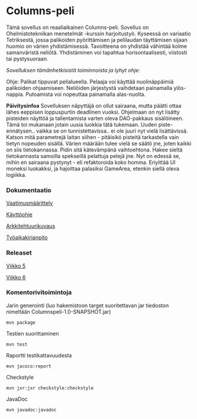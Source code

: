 # Columns-peli

Tämä sovellus on reaaliaikainen Columns-peli. Sovellus on Ohelmistotekniikan menetelmät -kurssin harjoitustyö. Kyseessä on variaatio Tetriksestä, jossa palikoiden pyörittämisen ja pelilaudan täyttämisen sijaan huomio on värien yhdistämisessä. Tavoitteena on yhdistää vähintää kolme samanväristä neliötä. Yhdistäminen voi tapahtua horisontaalisesti, viistosti tai pystysuoraan. 

*Sovelluksen tämänhetkisistä toiminnoista ja lyhyt ohje:*

Ohje: Palikat tippuvat pelialueella. Pelaaja voi käyttää nuolinäppäimiä palikoiden ohjaamiseen. Neliöiden järjestystä vaihdetaan painamalla ylös-nappia. Putoamista voi nopeuttaa painamalla alas-nuolta. 

**Päivitysinfoa** Sovelluksen näpyttäjä on ollut sairaana, mutta päätti ottaa lähes eeppisen loppuspurtin deadlinen vuoksi. Ohjelmaan on nyt lisätty pisteiden näyttöä ja tallentamista varten oleva DAO-pakkaus sisälöineen. Tämä toi mukanaan jotain uusia luokkia tätä tukemaan. Uuden piste-ennätysen.. vaikka se on tunnistettavissa.. ei ole juuri nyt vielä lisättävissä. Katson mitä parametrejä laitan siihen - pitäisikö pisteitä tarkastella vain tietyn nopeuden sisällä. Värien määrään tulee vielä se säätö jne, joten kaikki on siis tietokannassa. Pidin sitä kätevämpänä vaihtoehtona. Hakee sieltä tietokannasta samoilla spekseillä pelattuja pelejä jne. Nyt on edessä se, mihin en sairaana pystynyt - eli refaktoroida koko homma. Eriyittää UI moneksi luokakksi, ja hajoittaa palasiksi GameArea, etenkin siellä oleva logiikka.

### Dokumentaatio

[Vaatimusmäärittely](https://github.com/anketola/ot-harjoitustyo/blob/master/dokumentaatio/vaatimusmaarittely.md)

[Käyttöohje](https://github.com/anketola/ot-harjoitustyo/blob/master/dokumentaatio/kayttoohje.md)

[Arkkitehtuurikuvaus](https://github.com/anketola/ot-harjoitustyo/blob/master/dokumentaatio/arkkitehtuuri.md)

[Työaikakirjanpito](https://github.com/anketola/ot-harjoitustyo/blob/master/dokumentaatio/tuntikirjanpito.md)

### Releaset

[Viikko 5](https://github.com/anketola/ot-harjoitustyo/releases/tag/viikko5)

[Viikko 6](https://github.com/anketola/ot-harjoitustyo/releases/tag/Viikko)

### Komentorivitoimintoja

Jarin generointi (luo hakemistoon target suoritettavan jar tiedoston nimeltään Columnspeli-1.0-SNAPSHOT.jar)

```
mvn package
```

Testien suorittaminen

```
mvn test
```

Raportti testikattavuudesta

```
mvn jacoco:report
```

Checkstyle

```
mvn jxr:jxr checkstyle:checkstyle
```
JavaDoc

```
mvn javadoc:javadoc
```
